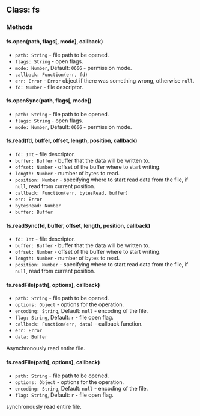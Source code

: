 ## Class: fs


### Methods

#### fs.open(path, flags[, mode], callback)

* `path: String` - file path to be opened.
* `flags: String` - open flags.
* `mode: Number`, Default: `0666` - permission mode.
* `callback: Function(err, fd)`
 * `err: Error` - `Error` object if there was something wrong, otherwise `null`.
 * `fd: Number` - file descriptor.

#### fs.openSync(path, flags[, mode])

* `path: String` - file path to be opened.
* `flags: String` - open flags.
* `mode: Number`, Default: `0666` - permission mode.

#### fs.read(fd, buffer, offset, length, position, callback)

* `fd: Int` - file descriptor.
* `buffer: Buffer` - buffer that the data will be written to.
* `offset: Number` - offset of the buffer where to start writing.
* `length: Number` - number of bytes to read.
* `position: Number` - specifying where to start read data from the file, if `null`, read from current position.
* `callback: Function(err, bytesRead, buffer) `
 * `err: Error`
 * `bytesRead: Number`
 * `buffer: Buffer`

#### fs.readSync(fd, buffer, offset, length, position, callback)

* `fd: Int` - file descriptor.
* `buffer: Buffer` - buffer that the data will be written to.
* `offset: Number` - offset of the buffer where to start writing.
* `length: Number` - number of bytes to read.
* `position: Number` - specifying where to start read data from the file, if `null`, read from current position.


#### fs.readFile(path[, options], callback)

* `path: String` - file path to be opened.
* `options: Object` - options for the operation.
 * `encoding: String`, Default: `null` - encoding of the file.
 * `flag: String`, Default: `r` - file open flag.
* `callback: Function(err, data)` - callback function.
 * `err: Error`
 * `data: Buffer`

Asynchronously read entire file.

#### fs.readFile(path[, options], callback)

* `path: String` - file path to be opened.
* `options: Object` - options for the operation.
 * `encoding: String`, Default: `null` - encoding of the file.
 * `flag: String`, Default: `r` - file open flag.

synchronously read entire file.